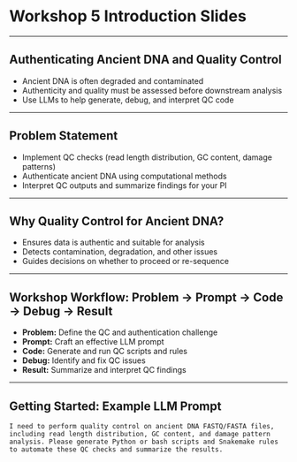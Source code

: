 # Workshop 5 Introduction Slides

---

## Authenticating Ancient DNA and Quality Control

- Ancient DNA is often degraded and contaminated
- Authenticity and quality must be assessed before downstream analysis
- Use LLMs to help generate, debug, and interpret QC code

---

## Problem Statement

- Implement QC checks (read length distribution, GC content, damage patterns)
- Authenticate ancient DNA using computational methods
- Interpret QC outputs and summarize findings for your PI

---

## Why Quality Control for Ancient DNA?

- Ensures data is authentic and suitable for analysis
- Detects contamination, degradation, and other issues
- Guides decisions on whether to proceed or re-sequence

---

## Workshop Workflow: Problem → Prompt → Code → Debug → Result

- **Problem:** Define the QC and authentication challenge
- **Prompt:** Craft an effective LLM prompt
- **Code:** Generate and run QC scripts and rules
- **Debug:** Identify and fix QC issues
- **Result:** Summarize and interpret QC findings

---

## Getting Started: Example LLM Prompt

```
I need to perform quality control on ancient DNA FASTQ/FASTA files, including read length distribution, GC content, and damage pattern analysis. Please generate Python or bash scripts and Snakemake rules to automate these QC checks and summarize the results.
```
